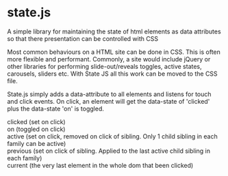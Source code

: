 # state.js
A simple library for maintaining the state of html elements as data attributes so that there presentation can be controlled with CSS

Most common behaviours on a HTML site can be done in CSS. This is often more flexible and performant. Commonly, a site would include jQuery or other libraries for performing slide-out/reveals toggles, active states, carousels, sliders etc. With State JS all this work can be moved to the CSS file. 

State.js simply adds a data-attribute to all elements and listens for touch and click events. On click, an element will get the data-state of 'clicked' plus the data-state 'on' is toggled. 

clicked (set on click)  
on (toggled on click)  
active (set on click, removed on click of sibling. Only 1 child sibling in each family can be active)  
previous (set on click of sibling. Applied to the last active child sibling in each family)  
current (the very last element in the whole dom that been clicked)  
